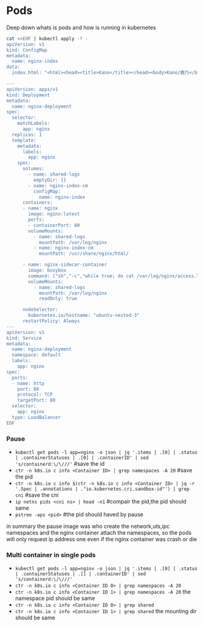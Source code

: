 # Pods

Deep down whats is pods and how is running in kubernetes

```bash
cat <<EOF | kubectl apply -f -
apiVersion: v1
kind: ConfigMap
metadata:
  name: nginx-index
data:
  index.html: "<html><head><title>Kano</title></head><body>Kano/鹿乃</body></html>"

---
apiVersion: apps/v1
kind: Deployment
metadata:
  name: nginx-deployment
spec:
  selector:
    matchLabels:
      app: nginx
  replicas: 1
  template:
    metadata:
      labels:
        app: nginx
    spec:
      volumes:
        - name: shared-logs
          emptyDir: {}
        - name: nginx-index-cm
          configMap:
            name: nginx-index
      containers:
      - name: nginx
        image: nginx:latest
        ports:
        - containerPort: 80
        volumeMounts:
          - name: shared-logs
            mountPath: /var/log/nginx
          - name: nginx-index-cm
            mountPath: /usr/share/nginx/html/

      - name: nginx-sidecar-container
        image: busybox
        command: ["sh","-c","while true; do cat /var/log/nginx/access.log; sleep 30; done"]
        volumeMounts:
          - name: shared-logs
            mountPath: /var/log/nginx
            readOnly: true

      nodeSelector:
        kubernetes.io/hostname: "ubuntu-nested-3"
      restartPolicy: Always
---
apiVersion: v1
kind: Service
metadata:
  name: nginx-deployment
  namespace: default
  labels:
    app: nginx
spec:
  ports:
  - name: http
    port: 80
    protocol: TCP
    targetPort: 80
  selector:
    app: nginx
  type: LoadBalancer
EOF
```
### Pause

- `kubectl get pods -l app=nginx -o json | jq '.items | .[0] | .status | .containerStatuses | .[0] | .containerID' | sed 's/containerd:\/\///'` #save the id
- `ctr -n k8s.io c info <Container ID> | grep namespaces -A 20` #save the pid
- `ctr -n k8s.io c info $(ctr -n k8s.io c info <Container ID> | jq -r '.Spec | .annotations | ."io.kubernetes.cri.sandbox-id"') | grep cni` #save the cni 
- `ip netns pids <cni ns> | head -n1` #compair the pid,the pid should same 
- `pstree -aps <pid>` #the pid should haved by pause

in summary the pause image was who create the network,uts,ipc namespaces and the nginx container attach the namespaces, so the pods will only request ip address one even if the nginx container was crash or die

### Multi container in single pods
- `kubectl get pods -l app=nginx -o json | jq '.items | .[0] | .status | .containerStatuses | .[] | .containerID' | sed 's/containerd:\/\///'`
- `ctr -n k8s.io c info <Container ID 0> | grep namespaces -A 20`
- `ctr -n k8s.io c info <Container ID 1> | grep namespaces -A 20` 
the namespace pid should be same
- `ctr -n k8s.io c info <Container ID 0> | grep shared`
- `ctr -n k8s.io c info <Container ID 1> | grep shared`
the mounting dir should be same
